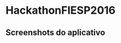 # HackathonFIESP2016

## Screenshots do aplicativo

[logo]: https://raw.githubusercontent.com/JHPG/HackathonFIESP2016/master/screenshots.jpg "Screenshots do app"
